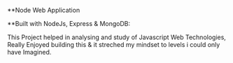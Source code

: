 **Node Web Application

**Built with NodeJs, Express & MongoDB:

This Project helped in analysing and study of Javascript Web Technologies,
Really Enjoyed building this & it streched my mindset to levels i could only have Imagined.
